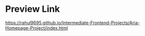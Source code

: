 # Preview Link

https://rahul9695.github.io/Intermediate-Frontend-Projects/Aria-Homepage-Project/index.html
